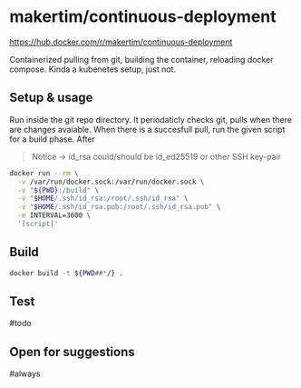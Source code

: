# makertim/continuous-deployment
https://hub.docker.com/r/makertim/continuous-deployment

Containerized pulling from git, building the container, reloading docker compose.
Kinda a kubenetes setup, just not.

## Setup & usage
Run inside the git repo directory.
It periodaticly checks git, pulls when there are changes avaiable.
When there is a succesfull pull, run the given script for a build phase.
After

> Notice -> id_rsa could/should be id_ed25519 or other SSH key-pair
```bash
docker run --rm \
  -v /var/run/docker.sock:/var/run/docker.sock \
  -v "${PWD}:/build" \
  -v "$HOME/.ssh/id_rsa:/root/.ssh/id_rsa" \
  -v "$HOME/.ssh/id_rsa.pub:/root/.ssh/id_rsa.pub" \
  -e INTERVAL=3600 \
  '[script]'
``` 

## Build
```bash
docker build -t ${PWD##*/} .
```

## Test
#todo

## Open for suggestions
#always
